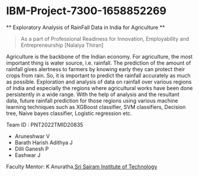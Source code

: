 # IBM-Project-7300-1658852269
 
** Exploratory Analysis of RainFall Data in India for Agriculture **

> As a part of Professional Readiness for Innovation, Employability and Entrepreneurship [Nalaiya Thiran]

Agriculture is the backbone of the Indian economy. For agriculture, the most important thing is water source, i.e. rainfall. The prediction of the amount of rainfall gives alertness to farmers by knowing early they can protect their crops from rain. So, it is important to predict the rainfall accurately as much as possible. Exploration and analysis of data on rainfall over various regions of India and especially the regions where agricultural works have been done persistently in a wide range. With the help of analysis and the resultant data, future rainfall prediction for those regions using various machine learning techniques such as XGBoost classifier, SVM classifiers, Decision tree, Naive bayes classifier, Logistic regression etc.

Team ID : PNT2022TMID20835
- Aruneshwar V 
- Barath Harish Adithya J
- Dilli Ganesh P 
- Eashwar J

Faculty Mentor: K Anuratha,[Sri Sairam Institute of Technology](https://sairamit.edu.in/)

